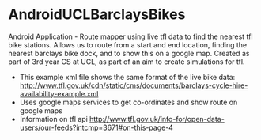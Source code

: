 AndroidUCLBarclaysBikes
=======================

Android Application - Route mapper using live tfl data to find the nearest tfl bike stations. 
Allows us to route from a start and end location, finding the nearest barclays bike dock, and to show this on a google map. 
Created as part of 3rd year CS at UCL, as part of an aim to create simulations for tfl.

- This example xml file shows the same format of the live bike data: http://www.tfl.gov.uk/cdn/static/cms/documents/barclays-cycle-hire-availability-example.xml
- Uses google maps services to get co-ordinates and show route on google maps
- Information on tfl api http://www.tfl.gov.uk/info-for/open-data-users/our-feeds?intcmp=3671#on-this-page-4

